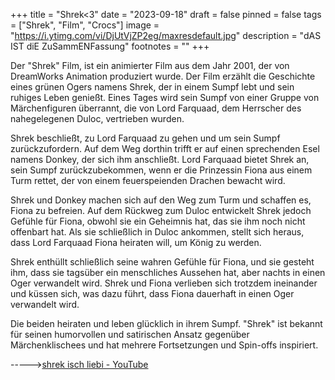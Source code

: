 +++
title = "Shrek<3"
date = "2023-09-18"
draft = false
pinned = false
tags = ["Shrek", "Film", "Crocs"]
image = "https://i.ytimg.com/vi/DjUtVjZP2eg/maxresdefault.jpg"
description = "dAS IST diE ZuSammENFassung"
footnotes = ""
+++


Der "Shrek" Film, ist ein animierter Film aus dem Jahr 2001, der von DreamWorks Animation produziert wurde. Der Film erzählt die Geschichte eines grünen Ogers namens Shrek, der in einem Sumpf lebt und sein ruhiges Leben genießt. Eines Tages wird sein Sumpf von einer Gruppe von Märchenfiguren überrannt, die von Lord Farquaad, dem Herrscher des nahegelegenen Duloc, vertrieben wurden.

Shrek beschließt, zu Lord Farquaad zu gehen und um sein Sumpf zurückzufordern. Auf dem Weg dorthin trifft er auf einen sprechenden Esel namens Donkey, der sich ihm anschließt. Lord Farquaad bietet Shrek an, sein Sumpf zurückzubekommen, wenn er die Prinzessin Fiona aus einem Turm rettet, der von einem feuerspeienden Drachen bewacht wird.

Shrek und Donkey machen sich auf den Weg zum Turm und schaffen es, Fiona zu befreien. Auf dem Rückweg zum Duloc entwickelt Shrek jedoch Gefühle für Fiona, obwohl sie ein Geheimnis hat, das sie ihm noch nicht offenbart hat. Als sie schließlich in Duloc ankommen, stellt sich heraus, dass Lord Farquaad Fiona heiraten will, um König zu werden.

Shrek enthüllt schließlich seine wahren Gefühle für Fiona, und sie gesteht ihm, dass sie tagsüber ein menschliches Aussehen hat, aber nachts in einen Oger verwandelt wird. Shrek und Fiona verlieben sich trotzdem ineinander und küssen sich, was dazu führt, dass Fiona dauerhaft in einen Oger verwandelt wird.

Die beiden heiraten und leben glücklich in ihrem Sumpf. "Shrek" ist bekannt für seinen humorvollen und satirischen Ansatz gegenüber Märchenklischees und hat mehrere Fortsetzungen und Spin-offs inspiriert.



\----->[shrek isch liebi - YouTube ](https://www.youtube.com/results?search_query=shrek+isch+liebi)